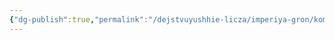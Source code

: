 ```yaml
---
{"dg-publish":true,"permalink":"/dejstvuyushhie-licza/imperiya-gron/komanda-seroj-borody/baraj/","dgPassFrontmatter":true}
---
```


